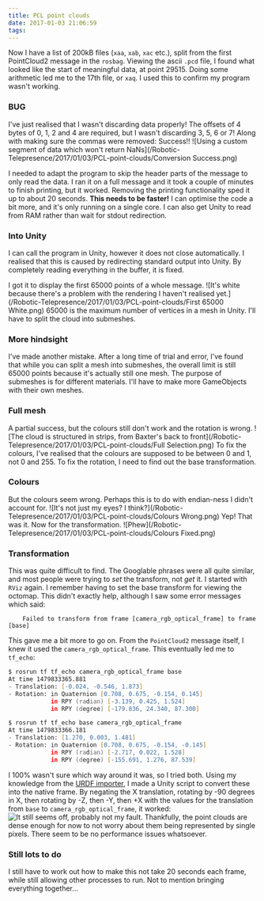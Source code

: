 ```yaml
---
title: PCL point clouds
date: 2017-01-03 21:06:59
tags:
---
```

Now I have a list of 200kB files (`xaa`, `xab`, `xac` etc.), split from the first PointCloud2 message in the `rosbag`.
Viewing the ascii `.pcd` file, I found what looked like the start of meaningful data, at point 29515.
Doing some arithmetic led me to the 17th file, or `xaq`.
I used this to confirm my program wasn't working.

### BUG
I've just realised that I wasn't discarding data properly!
The offsets of 4 bytes of 0, 1, 2 and 4 are required, but I wasn't discarding 3, 5, 6 or 7!
Along with making sure the commas were removed: Success!!
![Using a custom segment of data which won't return NaNs](/Robotic-Telepresence/2017/01/03/PCL-point-clouds/Conversion Success.png)

I needed to adapt the program to skip the header parts of the message to only read the data.
I ran it on a full message and it took a couple of minutes to finish printing, but it worked.
Removing the printing functionality sped it up to about 20 seconds.
**This needs to be faster!**
I can optimise the code a bit more, and it's only running on a single core.
I can also get Unity to read from RAM rather than wait for stdout redirection.

### Into Unity
I can call the program in Unity, however it does not close automatically.
I realised that this is caused by redirecting standard output into Unity.
By completely reading everything in the buffer, it is fixed.

I got it to display the first 65000 points of a whole message.
![It's white because there's a problem with the rendering I haven't realised yet.](/Robotic-Telepresence/2017/01/03/PCL-point-clouds/First 65000 White.png)
65000 is the maximum number of vertices in a mesh in Unity.
I'll have to split the cloud into submeshes.

### More hindsight
I've made another mistake. After a long time of trial and error, I've found that while you can split a mesh into submeshes, the overall limit is still 65000 points because it's actually still one mesh.
The purpose of submeshes is for different materials.
I'll have to make more GameObjects with their own meshes.

### Full mesh
A partial success, but the colours still don't work and the rotation is wrong.
![The cloud is structured in strips, from Baxter's back to front](/Robotic-Telepresence/2017/01/03/PCL-point-clouds/Full Selection.png)
To fix the colours, I've realised that the colours are supposed to be between 0 and 1, not 0 and 255.
To fix the rotation, I need to find out the base transformation.

### Colours
But the colours seem wrong.
Perhaps this is to do with endian-ness I didn't account for.
![It's not just my eyes? I think?](/Robotic-Telepresence/2017/01/03/PCL-point-clouds/Colours Wrong.png)
Yep! That was it. Now for the transformation.
![Phew](/Robotic-Telepresence/2017/01/03/PCL-point-clouds/Colours Fixed.png)

### Transformation
This was quite difficult to find.
The Googlable phrases were all quite similar, and most people were trying to _set_ the transform, not _get_ it.
I started with `RViz` again. I remember having to set the base transform for viewing the octomap.
This didn't exactly help, although I saw some error messages which said:
```none In RViz
	Failed to transform from frame [camera_rgb_optical_frame] to frame [base]
```
This gave me a bit more to go on. From the `PointCloud2` message itself, I knew it used the `camera_rgb_optical_frame`.
This eventually led me to `tf_echo`:
```zsh Command line
$ rosrun tf tf_echo camera_rgb_optical_frame base
At time 1479833365.881
- Translation: [-0.024, -0.546, 1.873]
- Rotation: in Quaternion [0.708, 0.675, -0.154, 0.145]
            in RPY (radian) [-3.139, 0.425, 1.524]
            in RPY (degree) [-179.836, 24.340, 87.300]

$ rosrun tf tf_echo base camera_rgb_optical_frame
At time 1479833366.181
- Translation: [1.270, 0.003, 1.481]
- Rotation: in Quaternion [0.708, 0.675, -0.154, -0.145]
            in RPY (radian) [-2.717, 0.022, 1.528]
            in RPY (degree) [-155.691, 1.276, 87.539]
```
I 100% wasn't sure which way around it was, so I tried both.
Using my knowledge from the [URDF importer](/Robotic-Telepresence/2016/11/14/URDF-importer/), I made a Unity script to convert these into the native frame.
By negating the X translation, rotating by -90 degrees in X, then rotating by -Z, then -Y, then +X with the values for the translation from `base` to `camera_rgb_optical_frame`, it worked:
![It still seems off, probably not my fault.](/Robotic-Telepresence/2017/01/03/PCL-point-clouds/Complete.png)
Thankfully, the point clouds are dense enough for now to not worry about them being represented by single pixels.
There seem to be no performance issues whatsoever.

### Still lots to do
I still have to work out how to make this not take 20 seconds each frame, while still allowing other processes to run.
Not to mention bringing everything together...
